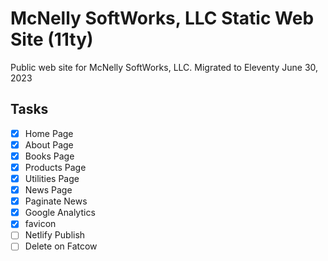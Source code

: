 # McNelly SoftWorks, LLC Static Web Site (11ty)

Public web site for McNelly SoftWorks, LLC.
Migrated to Eleventy June 30, 2023

## Tasks

- [x] Home Page
- [x] About Page
- [x] Books Page
- [x] Products Page
- [x] Utilities Page
- [x] News Page
- [x] Paginate News
- [x] Google Analytics
- [x] favicon
- [ ] Netlify Publish
- [ ] Delete on Fatcow
